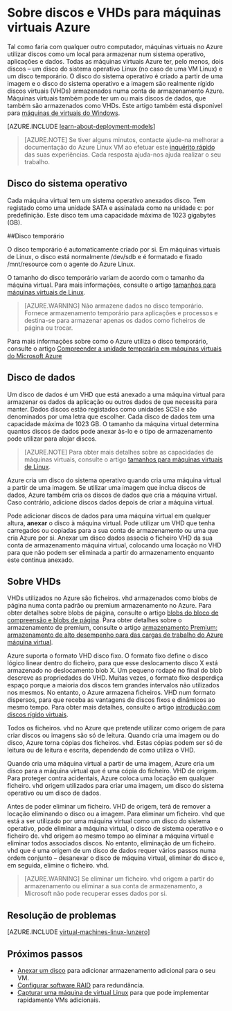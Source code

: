 <properties
    pageTitle="Sobre discos e VHDs para Linux VMs | Microsoft Azure"
    description="Saiba mais sobre as noções básicas de discos e VHDs para máquinas virtuais de Linux no Azure."
    services="virtual-machines-linux"
    documentationCenter=""
    authors="cynthn"
    manager="timlt"
    editor="tysonn"
    tags="azure-resource-manager,azure-service-management"/>

<tags
    ms.service="virtual-machines-linux"
    ms.workload="infrastructure-services"
    ms.tgt_pltfrm="vm-linux"
    ms.devlang="na"
    ms.topic="article"
    ms.date="06/16/2016"
    ms.author="cynthn"/>

# <a name="about-disks-and-vhds-for-azure-virtual-machines"></a>Sobre discos e VHDs para máquinas virtuais Azure

Tal como faria com qualquer outro computador, máquinas virtuais no Azure utilizar discos como um local para armazenar num sistema operativo, aplicações e dados. Todas as máquinas virtuais Azure ter, pelo menos, dois discos – um disco do sistema operativo Linux (no caso de uma VM Linux) e um disco temporário. O disco do sistema operativo é criado a partir de uma imagem e o disco do sistema operativo e a imagem são realmente rígido discos virtuais (VHDs) armazenados numa conta de armazenamento Azure. Máquinas virtuais também pode ter um ou mais discos de dados, que também são armazenados como VHDs. Este artigo também está disponível para [máquinas de virtuais do Windows](virtual-machines-windows-about-disks-vhds.md).

[AZURE.INCLUDE [learn-about-deployment-models](../../includes/learn-about-deployment-models-both-include.md)]

> [AZURE.NOTE] Se tiver alguns minutos, contacte ajude-na melhorar a documentação do Azure Linux VM ao efetuar este [inquérito rápido](https://aka.ms/linuxdocsurvey) das suas experiências. Cada resposta ajuda-nos ajuda realizar o seu trabalho.

## <a name="operating-system-disk"></a>Disco do sistema operativo

Cada máquina virtual tem um sistema operativo anexados disco. Tem registado como uma unidade SATA e assinalada como na unidade c: por predefinição. Este disco tem uma capacidade máxima de 1023 gigabytes (GB). 

##<a name="temporary-disk"></a>Disco temporário

O disco temporário é automaticamente criado por si. Em máquinas virtuais de Linux, o disco está normalmente /dev/sdb e é formatado e fixado /mnt/resource com o agente do Azure Linux.

O tamanho do disco temporário variam de acordo com o tamanho da máquina virtual. Para mais informações, consulte o artigo [tamanhos para máquinas virtuais de Linux](virtual-machines-linux-sizes.md).

>[AZURE.WARNING] Não armazene dados no disco temporário. Fornece armazenamento temporário para aplicações e processos e destina-se para armazenar apenas os dados como ficheiros de página ou trocar. 

Para mais informações sobre como o Azure utiliza o disco temporário, consulte o artigo [Compreender a unidade temporária em máquinas virtuais do Microsoft Azure](https://blogs.msdn.microsoft.com/mast/2013/12/06/understanding-the-temporary-drive-on-windows-azure-virtual-machines/)

## <a name="data-disk"></a>Disco de dados

Um disco de dados é um VHD que está anexado a uma máquina virtual para armazenar os dados da aplicação ou outros dados de que necessita para manter. Dados discos estão registados como unidades SCSI e são denominados por uma letra que escolher.  Cada disco de dados tem uma capacidade máxima de 1023 GB. O tamanho da máquina virtual determina quantos discos de dados pode anexar às-lo e o tipo de armazenamento pode utilizar para alojar discos.

>[AZURE.NOTE] Para obter mais detalhes sobre as capacidades de máquinas virtuais, consulte o artigo [tamanhos para máquinas virtuais de Linux](virtual-machines-linux-sizes.md).

Azure cria um disco do sistema operativo quando cria uma máquina virtual a partir de uma imagem. Se utilizar uma imagem que inclua discos de dados, Azure também cria os discos de dados que cria a máquina virtual. Caso contrário, adicione discos dados depois de criar a máquina virtual.

Pode adicionar discos de dados para uma máquina virtual em qualquer altura, **anexar** o disco à máquina virtual. Pode utilizar um VHD que tenha carregados ou copiadas para a sua conta de armazenamento ou uma que cria Azure por si. Anexar um disco dados associa o ficheiro VHD da sua conta de armazenamento máquina virtual, colocando uma locação no VHD para que não podem ser eliminada a partir do armazenamento enquanto este continua anexado.

## <a name="about-vhds"></a>Sobre VHDs

VHDs utilizados no Azure são ficheiros. vhd armazenados como blobs de página numa conta padrão ou premium armazenamento no Azure. Para obter detalhes sobre blobs de página, consulte o artigo [blobs do bloco de compreensão e blobs de página](https://msdn.microsoft.com/library/ee691964.aspx). Para obter detalhes sobre o armazenamento de premium, consulte o artigo [armazenamento Premium: armazenamento de alto desempenho para das cargas de trabalho do Azure máquina virtual](../storage/storage-premium-storage.md).

Azure suporta o formato VHD disco fixo. O formato fixo define o disco lógico linear dentro do ficheiro, para que esse deslocamento disco X está armazenado no deslocamento blob X. Um pequeno rodapé no final do blob descreve as propriedades do VHD. Muitas vezes, o formato fixo desperdiça espaço porque a maioria dos discos tem grandes intervalos não utilizados nos mesmos. No entanto, o Azure armazena ficheiros. VHD num formato dispersos, para que receba as vantagens de discos fixos e dinâmicos ao mesmo tempo. Para obter mais detalhes, consulte o artigo [introdução com discos rígido virtuais](https://technet.microsoft.com/library/dd979539.aspx).

Todos os ficheiros. vhd no Azure que pretende utilizar como origem de para criar discos ou imagens são só de leitura. Quando cria uma imagem ou do disco, Azure torna cópias dos ficheiros. vhd. Estas cópias podem ser só de leitura ou de leitura e escrita, dependendo de como utiliza o VHD.

Quando cria uma máquina virtual a partir de uma imagem, Azure cria um disco para a máquina virtual que é uma cópia do ficheiro. VHD de origem. Para proteger contra acidentais, Azure coloca uma locação em qualquer ficheiro. vhd origem utilizados para criar uma imagem, um disco do sistema operativo ou um disco de dados.

Antes de poder eliminar um ficheiro. VHD de origem, terá de remover a locação eliminando o disco ou a imagem. Para eliminar um ficheiro. vhd que está a ser utilizado por uma máquina virtual como um disco do sistema operativo, pode eliminar a máquina virtual, o disco de sistema operativo e o ficheiro de. vhd origem ao mesmo tempo ao eliminar a máquina virtual e eliminar todos associados discos. No entanto, eliminação de um ficheiro. vhd que é uma origem de um disco de dados requer vários passos numa ordem conjunto – desanexar o disco de máquina virtual, eliminar do disco e, em seguida, elimine o ficheiro. vhd.

>[AZURE.WARNING] Se eliminar um ficheiro. vhd origem a partir do armazenamento ou eliminar a sua conta de armazenamento, a Microsoft não pode recuperar esses dados por si.


## <a name="troubleshooting"></a>Resolução de problemas
[AZURE.INCLUDE [virtual-machines-linux-lunzero](../../includes/virtual-machines-linux-lunzero.md)]

## <a name="next-steps"></a>Próximos passos

-  [Anexar um disco](virtual-machines-linux-add-disk.md) para adicionar armazenamento adicional para o seu VM.
-  [Configurar software RAID](virtual-machines-linux-configure-raid.md) para redundância.
-  [Capturar uma máquina de virtual Linux](virtual-machines-linux-classic-capture-image.md) para que pode implementar rapidamente VMs adicionais.


